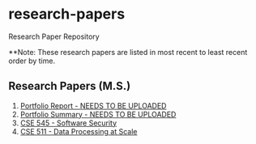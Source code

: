 # research-papers

Research Paper Repository

**Note: These research papers are listed in most recent to least recent order by time.

## Research Papers (M.S.)

1. [Portfolio Report - NEEDS TO BE UPLOADED](./ms/ChristopherBilger_PortfolioReport.pdf)
2. [Portfolio Summary - NEEDS TO BE UPLOADED](./ms/ChristopherBilger_PortfolioSummary.pdf)
3. [CSE 545 - Software Security](./ms/CSE-545-Software-Security.pdf)
4. [CSE 511 - Data Processing at Scale](./ms/CSE-511-Data-Processing-at-Scale.pdf)
